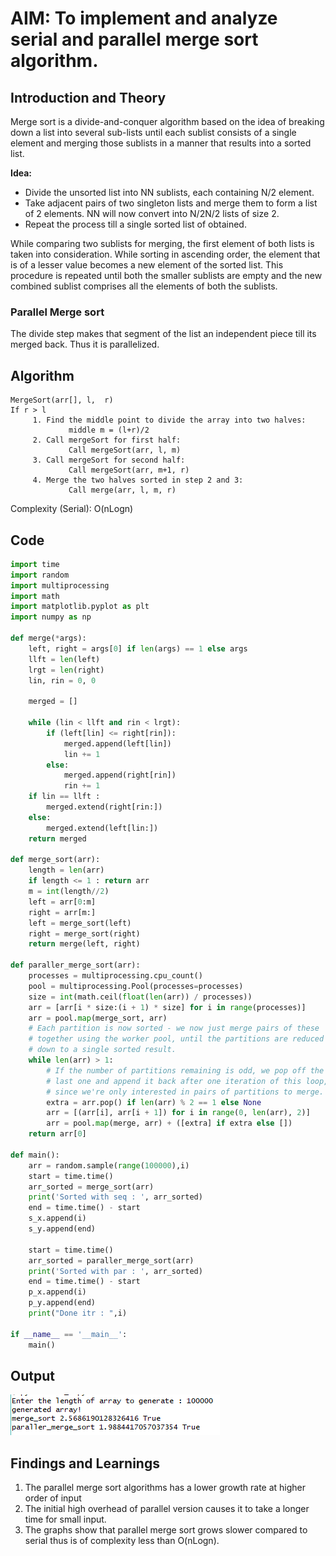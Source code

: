 # AIM: To implement and analyze serial and parallel merge sort algorithm.

## Introduction and Theory

Merge sort is a divide-and-conquer algorithm based on the idea of breaking down a list into several sub-lists until each sublist consists of a single element and merging those sublists in a manner that results into a sorted list.

**Idea:**

- Divide the unsorted list into NN sublists, each containing N/2 element.
- Take adjacent pairs of two singleton lists and merge them to form a list of 2 elements. NN will now convert into N/2N/2 lists of size 2.
- Repeat the process till a single sorted list of obtained.

While comparing two sublists for merging, the first element of both lists is taken into consideration. While sorting in ascending order, the element that is of a lesser value becomes a new element of the sorted list. This procedure is repeated until both the smaller sublists are empty and the new combined sublist comprises all the elements of both the sublists.

### Parallel Merge sort

The divide step makes that segment of the list an independent piece till its merged back. Thus it is parallelized.

## Algorithm

```
MergeSort(arr[], l,  r)
If r > l
     1. Find the middle point to divide the array into two halves:  
             middle m = (l+r)/2
     2. Call mergeSort for first half:   
             Call mergeSort(arr, l, m)
     3. Call mergeSort for second half:
             Call mergeSort(arr, m+1, r)
     4. Merge the two halves sorted in step 2 and 3:
             Call merge(arr, l, m, r)
```

Complexity (Serial): O(nLogn)

## Code

```python
import time
import random
import multiprocessing
import math
import matplotlib.pyplot as plt
import numpy as np

def merge(*args):
    left, right = args[0] if len(args) == 1 else args
    llft = len(left)
    lrgt = len(right)
    lin, rin = 0, 0

    merged = []

    while (lin < llft and rin < lrgt):
        if (left[lin] <= right[rin]):
            merged.append(left[lin])
            lin += 1
        else:
            merged.append(right[rin])
            rin += 1
    if lin == llft :
        merged.extend(right[rin:])
    else:
        merged.extend(left[lin:])
    return merged 
    
def merge_sort(arr):
    length = len(arr)
    if length <= 1 : return arr
    m = int(length//2)
    left = arr[0:m]
    right = arr[m:]
    left = merge_sort(left)
    right = merge_sort(right)
    return merge(left, right)

def paraller_merge_sort(arr):
    processes = multiprocessing.cpu_count()
    pool = multiprocessing.Pool(processes=processes)
    size = int(math.ceil(float(len(arr)) / processes))
    arr = [arr[i * size:(i + 1) * size] for i in range(processes)]
    arr = pool.map(merge_sort, arr)
    # Each partition is now sorted - we now just merge pairs of these
    # together using the worker pool, until the partitions are reduced
    # down to a single sorted result.
    while len(arr) > 1:
        # If the number of partitions remaining is odd, we pop off the
        # last one and append it back after one iteration of this loop,
        # since we're only interested in pairs of partitions to merge.
        extra = arr.pop() if len(arr) % 2 == 1 else None
        arr = [(arr[i], arr[i + 1]) for i in range(0, len(arr), 2)]
        arr = pool.map(merge, arr) + ([extra] if extra else [])
    return arr[0]

def main():
    arr = random.sample(range(100000),i)
    start = time.time()
    arr_sorted = merge_sort(arr)
    print('Sorted with seq : ', arr_sorted)
    end = time.time() - start
    s_x.append(i)
    s_y.append(end)

    start = time.time()
    arr_sorted = paraller_merge_sort(arr)
    print('Sorted with par : ', arr_sorted)
    end = time.time() - start
    p_x.append(i)
    p_y.append(end)
    print("Done itr : ",i)
    
if __name__ == '__main__':
    main()
```

## Output

![outp](../OutPuts/Merge_Sort_out.png)

## Findings and Learnings

1. The parallel merge sort algorithms has a lower growth rate at higher order of input
2. The initial high overhead of parallel version causes it to take a longer time for small input.
3. The graphs show that parallel merge sort grows slower compared to serial thus is of complexity less than O(nLogn).






